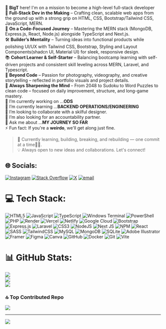 👋 **BigT** here! I'm on a mission to become a high-level full-stack developer <br />
🚀 **Full-Stack Dev in the Making** – Crafting clean, scalable web apps
      from the ground up with a strong grip on HTML, CSS, Bootstrap/Tailwind
      CSS, JavaScript, MERN.<br />
🧠 **On a Code-Focused Journey** – Mastering the MERN stack
      (MongoDB, Express.js, React, Node.js) alongside
      TypeScript and Next.js.<br />
🛠️ **Builder’s Mentality** – Turning ideas into functional products
      while polishing UI/UX with Tailwind CSS, Bootstrap, Styling and Layout Components(shadcn UI, Material UI) for sleek,
      responsive design.<br />
📚 **Cohort Learner & Self-Starter** – Balancing bootcamp learning with
      self-driven projects and consistent skill leveling across MERN, Laravel,
      and Typescript.<br />
📸 **Beyond Code** – Passion for photography, videography, and creative
      storytelling – reflected in portfolio visuals and project details.<br />
🧩 **Always Sharpening the Mind** – From 2048 to Sudoku to Word Puzzles to clean code –
      focused on daily improvement, structure, and long-game mastery.<br />
🔭 I’m currently working on ...**ODS**<br />
🌱 I’m currently learning ...**BACKEND OPERATIONS/ENGINEERING**<br />
👯 I’m looking to collaborate with a skilful designer.<br />
🤔 I’m also looking for an accountability partner.<br />
💬 Ask me about ...**MY JOURNEY SO FAR**<br />
⚡ Fun fact: If you're a **weirdo**, we'll get along just fine.<br /> 

> 🔧 Currently learning, building, breaking, and rebuilding — one commit
      at a time👨‍💻.<br />
> 💡 Always open to new ideas and collaborations. Let's connect!<br />


## 🌐 Socials:
[![Instagram](https://img.shields.io/badge/Instagram-%23E4405F.svg?logo=Instagram&logoColor=white)](https://instagram.com/un_kn0wnt) [![Stack Overflow](https://img.shields.io/badge/-Stackoverflow-FE7A16?logo=stack-overflow&logoColor=white)](https://stackoverflow.com/users/user:23758360) [![X](https://img.shields.io/badge/X-black.svg?logo=X&logoColor=white)](https://x.com/un.kn0wnt) [![email](https://img.shields.io/badge/Email-D14836?logo=gmail&logoColor=white)](mailto:triumphanyanga@gmail.com) 

# 💻 Tech Stack:
![HTML5](https://img.shields.io/badge/html5-%23E34F26.svg?style=for-the-badge&logo=html5&logoColor=white) ![JavaScript](https://img.shields.io/badge/javascript-%23323330.svg?style=for-the-badge&logo=javascript&logoColor=%23F7DF1E) ![TypeScript](https://img.shields.io/badge/typescript-%23007ACC.svg?style=for-the-badge&logo=typescript&logoColor=white) ![Windows Terminal](https://img.shields.io/badge/Windows%20Terminal-%234D4D4D.svg?style=for-the-badge&logo=windows-terminal&logoColor=white) ![PowerShell](https://img.shields.io/badge/PowerShell-%235391FE.svg?style=for-the-badge&logo=powershell&logoColor=white) ![PHP](https://img.shields.io/badge/php-%23777BB4.svg?style=for-the-badge&logo=php&logoColor=white) ![Render](https://img.shields.io/badge/Render-%46E3B7.svg?style=for-the-badge&logo=render&logoColor=white) ![Vercel](https://img.shields.io/badge/vercel-%23000000.svg?style=for-the-badge&logo=vercel&logoColor=white) ![Netlify](https://img.shields.io/badge/netlify-%23000000.svg?style=for-the-badge&logo=netlify&logoColor=#00C7B7) ![Google Cloud](https://img.shields.io/badge/GoogleCloud-%234285F4.svg?style=for-the-badge&logo=google-cloud&logoColor=white) ![Bootstrap](https://img.shields.io/badge/bootstrap-%238511FA.svg?style=for-the-badge&logo=bootstrap&logoColor=white) ![Express.js](https://img.shields.io/badge/express.js-%23404d59.svg?style=for-the-badge&logo=express&logoColor=%2361DAFB) ![Laravel](https://img.shields.io/badge/laravel-%23FF2D20.svg?style=for-the-badge&logo=laravel&logoColor=white) ![CSS3](https://img.shields.io/badge/css3-%231572B6.svg?style=for-the-badge&logo=css3&logoColor=white) ![NodeJS](https://img.shields.io/badge/node.js-6DA55F?style=for-the-badge&logo=node.js&logoColor=white) ![Next JS](https://img.shields.io/badge/Next-black?style=for-the-badge&logo=next.js&logoColor=white) ![NPM](https://img.shields.io/badge/NPM-%23CB3837.svg?style=for-the-badge&logo=npm&logoColor=white) ![React](https://img.shields.io/badge/react-%2320232a.svg?style=for-the-badge&logo=react&logoColor=%2361DAFB) ![SASS](https://img.shields.io/badge/SASS-hotpink.svg?style=for-the-badge&logo=SASS&logoColor=white) ![TailwindCSS](https://img.shields.io/badge/tailwindcss-%2338B2AC.svg?style=for-the-badge&logo=tailwind-css&logoColor=white) ![MySQL](https://img.shields.io/badge/mysql-4479A1.svg?style=for-the-badge&logo=mysql&logoColor=white) ![MongoDB](https://img.shields.io/badge/MongoDB-%234ea94b.svg?style=for-the-badge&logo=mongodb&logoColor=white) ![SQLite](https://img.shields.io/badge/sqlite-%2307405e.svg?style=for-the-badge&logo=sqlite&logoColor=white) ![Adobe Illustrator](https://img.shields.io/badge/adobe%20illustrator-%23FF9A00.svg?style=for-the-badge&logo=adobe%20illustrator&logoColor=white) ![Framer](https://img.shields.io/badge/Framer-black?style=for-the-badge&logo=framer&logoColor=blue) ![Figma](https://img.shields.io/badge/figma-%23F24E1E.svg?style=for-the-badge&logo=figma&logoColor=white) ![Canva](https://img.shields.io/badge/Canva-%2300C4CC.svg?style=for-the-badge&logo=Canva&logoColor=white) ![GitHub](https://img.shields.io/badge/github-%23121011.svg?style=for-the-badge&logo=github&logoColor=white) ![Docker](https://img.shields.io/badge/docker-%230db7ed.svg?style=for-the-badge&logo=docker&logoColor=white) ![Git](https://img.shields.io/badge/git-%23F05033.svg?style=for-the-badge&logo=git&logoColor=white) ![Vite](https://img.shields.io/badge/vite-%23646CFF.svg?style=for-the-badge&logo=vite&logoColor=white)
# 📊 GitHub Stats:
![](https://github-readme-stats.vercel.app/api?username=Official-BigT&theme=github_dark_dimmed&hide_border=false&include_all_commits=false&count_private=false)<br/>
![](https://nirzak-streak-stats.vercel.app/?user=Official-BigT&theme=github_dark_dimmed&hide_border=false)<br/>
![](https://github-readme-stats.vercel.app/api/top-langs/?username=Official-BigT&theme=github_dark_dimmed&hide_border=false&include_all_commits=false&count_private=false&layout=compact)

### 🔝 Top Contributed Repo
![](https://github-contributor-stats.vercel.app/api?username=Official-BigT&limit=5&theme=dark&combine_all_yearly_contributions=true)

---
[![](https://visitcount.itsvg.in/api?id=Official-BigT&icon=2&color=0)](https://visitcount.itsvg.in)

<!-- Proudly created with GPRM ( https://gprm.itsvg.in ) -->
